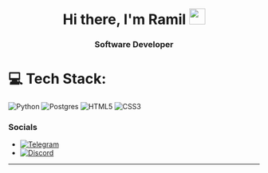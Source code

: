 

<h1 align="center">Hi there, I'm Ramil
<img src="https://github.com/blackcater/blackcater/raw/main/images/Hi.gif" height="32"/></h1>
<h3 align="center">Software Developer</h3>


# 💻 Tech Stack:
![Python](https://img.shields.io/badge/python-3670A0?style=for-the-badge&logo=python&logoColor=ffdd54)
![Postgres](https://img.shields.io/badge/postgres-%23316192.svg?style=for-the-badge&logo=postgresql&logoColor=white)
![HTML5](https://img.shields.io/badge/html5-%23E34F26.svg?style=for-the-badge&logo=html5&logoColor=white)
![CSS3](https://img.shields.io/badge/css3-%231572B6.svg?style=for-the-badge&logo=css3&logoColor=white)




### Socials
- [![Telegram](https://img.shields.io/badge/Telegram-2CA5E0?style=for-the-badge&logo=telegram&logoColor=white)](https://t.me/law1om)
-    [![Discord](https://img.shields.io/badge/Discord-%237289DA.svg?logo=discord&logoColor=white)](https://discord.gg/law1om) 


---


<!-- Proudly created with GPRM ( https://gprm.itsvg.in ) -->
